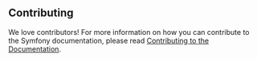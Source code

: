 Contributing
------------

We love contributors! For more information on how you can contribute to the
Symfony documentation, please read [Contributing to the Documentation](https://symfony.com/doc/current/contributing/documentation/overview.html).

